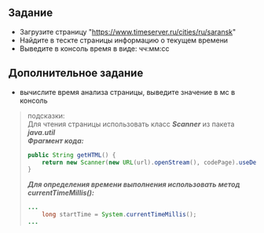 ## Задание
- Загрузите страницу "https://www.timeserver.ru/cities/ru/saransk"
- Найдите в тескте страницы информацию о текущем времени
- Выведите в консоль время в виде: чч:мм:сс
## Дополнительное задание
- вычислите время анализа страницы, выведите значение в мс в консоль

> подсказки:  
> Для чтения страницы использовать класс ***Scanner*** из пакета ***java.util***  
> ***Фрагмент кода:***
> ```java
> public String getHTML() {
>     return new Scanner(new URL(url).openStream(), codePage).useDelimiter("\\A").next();
> }
> ```  
> ***Для определения времени выполнения использовать метод currentTimeMillis():***  
> ```java
> ...
>     long startTime = System.currentTimeMillis();
> ...
> ```
